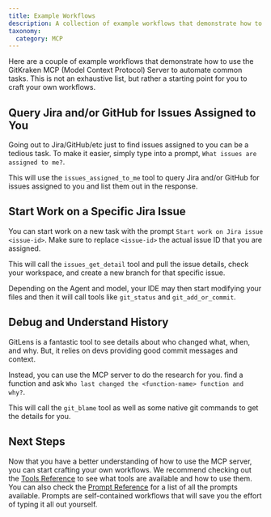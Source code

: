 ```yaml
---
title: Example Workflows
description: A collection of example workflows that demonstrate how to use the GitKraken MCP (Model Context Protocol) Server to automate common tasks.
taxonomy:
  category: MCP
---
```


Here are a couple of example workflows that demonstrate how to use the GitKraken MCP (Model Context Protocol) Server to automate common tasks. This is not an exhaustive list, but rather a starting point for you to craft your own workflows.

## Query Jira and/or GitHub for Issues Assigned to You

Going out to Jira/GitHub/etc just to find issues assigned to you can be a tedious task. To make it easier, simply type into a prompt, `What issues are assigned to me?`.

This will use the `issues_assigned_to_me` tool to query Jira and/or GitHub for issues assigned to you and list them out in the response.

## Start Work on a Specific Jira Issue

You can start work on a new task with the prompt `Start work on Jira issue <issue-id>`. Make sure to replace `<issue-id>` the actual issue ID that you are assigned.

This will call the `issues_get_detail` tool and pull the issue details, check your workspace, and create a new branch for that specific issue.

Depending on the Agent and model, your IDE may then start modifying your files and then it will call tools like `git_status` and `git_add_or_commit`.

## Debug and Understand History

GitLens is a fantastic tool to see details about who changed what, when, and why. But, it relies on devs providing good commit messages and context.

Instead, you can use the MCP server to do the research for you. find a function and ask `Who last changed the <function-name> function and why?`.

This will call the `git_blame` tool as well as some native git commands to get the details for you.

## Next Steps

Now that you have a better understanding of how to use the MCP server, you can start crafting your own workflows. We recommend checking out the [Tools Reference](03-tools-reference.md) to see what tools are available and how to use them. You can also check the [Prompt Reference](04-prompt-reference.md) for a list of all the prompts available. Prompts are self-contained workflows that will save you the effort of typing it all out yourself.
